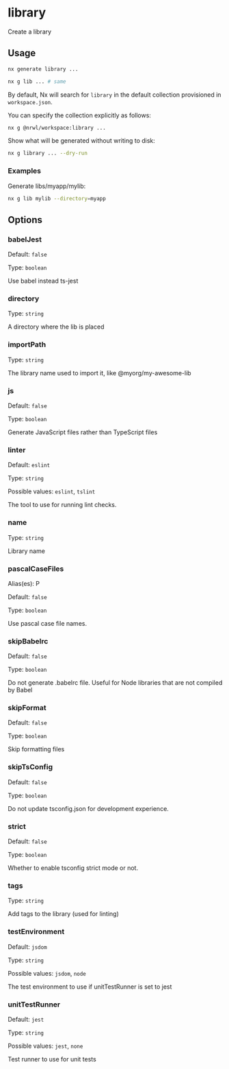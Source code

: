 # library

Create a library

## Usage

```bash
nx generate library ...
```

```bash
nx g lib ... # same
```

By default, Nx will search for `library` in the default collection provisioned in `workspace.json`.

You can specify the collection explicitly as follows:

```bash
nx g @nrwl/workspace:library ...
```

Show what will be generated without writing to disk:

```bash
nx g library ... --dry-run
```

### Examples

Generate libs/myapp/mylib:

```bash
nx g lib mylib --directory=myapp
```

## Options

### babelJest

Default: `false`

Type: `boolean`

Use babel instead ts-jest

### directory

Type: `string`

A directory where the lib is placed

### importPath

Type: `string`

The library name used to import it, like @myorg/my-awesome-lib

### js

Default: `false`

Type: `boolean`

Generate JavaScript files rather than TypeScript files

### linter

Default: `eslint`

Type: `string`

Possible values: `eslint`, `tslint`

The tool to use for running lint checks.

### name

Type: `string`

Library name

### pascalCaseFiles

Alias(es): P

Default: `false`

Type: `boolean`

Use pascal case file names.

### skipBabelrc

Default: `false`

Type: `boolean`

Do not generate .babelrc file. Useful for Node libraries that are not compiled by Babel

### skipFormat

Default: `false`

Type: `boolean`

Skip formatting files

### skipTsConfig

Default: `false`

Type: `boolean`

Do not update tsconfig.json for development experience.

### strict

Default: `false`

Type: `boolean`

Whether to enable tsconfig strict mode or not.

### tags

Type: `string`

Add tags to the library (used for linting)

### testEnvironment

Default: `jsdom`

Type: `string`

Possible values: `jsdom`, `node`

The test environment to use if unitTestRunner is set to jest

### unitTestRunner

Default: `jest`

Type: `string`

Possible values: `jest`, `none`

Test runner to use for unit tests
